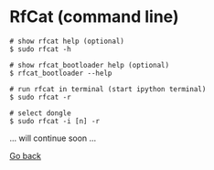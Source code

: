 # RfCat (command line)

```shell
# show rfcat help (optional)
$ sudo rfcat -h

# show rfcat_bootloader help (optional)
$ rfcat_bootloader --help

# run rfcat in terminal (start ipython terminal)
$ sudo rfcat -r

# select dongle
$ sudo rfcat -i [n] -r
```

... will continue soon ...

[Go back](./readme.md)
